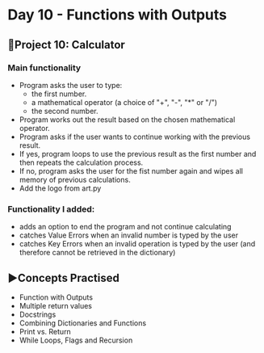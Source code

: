 # Day 10 - Functions with Outputs
## 🧮Project 10: Calculator
### Main functionality
- Program asks the user to type:
  - the first number.
  - a mathematical operator (a choice of "+", "-", "*" or "/")
  - the second number.
- Program works out the result based on the chosen mathematical operator.
- Program asks if the user wants to continue working with the previous result.
- If yes, program loops to use the previous result as the first number and then repeats the calculation process.
- If no, program asks the user for the fist number again and wipes all memory of previous calculations.
- Add the logo from art.py

### Functionality I added:
- adds an option to end the program and not continue calculating
- catches Value Errors when an invalid number is typed by the user
- catches Key Errors when an invalid operation is typed by the user (and therefore cannot be retrieved in the dictionary) 

## ▶️Concepts Practised
- Function with Outputs
- Multiple return values
- Docstrings
- Combining Dictionaries and Functions
- Print vs. Return
- While Loops, Flags and Recursion
